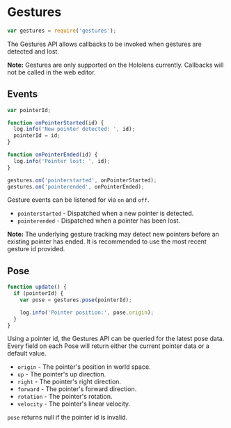 # Gestures

```javascript
var gestures = require('gestures');
```

The Gestures API allows callbacks to be invoked when gestures are detected and lost.

<b>Note:</b> Gestures are only supported on the Hololens currently. Callbacks will not be called in the web editor.

## Events

```javascript
var pointerId;

function onPointerStarted(id) {
  log.info('New pointer detected: ', id);
  pointerId = id;
}

function onPointerEnded(id) {
  log.info('Pointer lost: ', id);
}

gestures.on('pointerstarted', onPointerStarted);
gestures.on('pointerended', onPointerEnded);
```

Gesture events can be listened for via `on` and `off`.

- `pointerstarted` - Dispatched when a new pointer is detected.
- `pointerended` - Dispatched when a pointer has been lost.

<b>Note:</b> The underlying gesture tracking may detect new pointers before an existing pointer has ended. It is recommended to use the most recent gesture id provided.

## Pose

```javascript
function update() {
  if (pointerId) {
    var pose = gestures.pose(pointerId);

    log.info('Pointer position:', pose.origin);
  }
}
```

Using a pointer id, the Gestures API can be queried for the latest pose data. Every field on each Pose will return either the current pointer data or a default value.

- `origin`    - The pointer's position in world space.
- `up`        - The pointer's up direction.
- `right`     - The pointer's right direction.
- `forward`   - The pointer's forward direction.
- `rotation`  - The pointer's rotation.
- `velocity`  - The pointer's linear velocity.

`pose` returns null if the pointer id is invalid.
